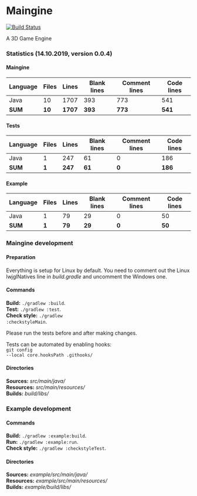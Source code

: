 # Maingine 

[![Build Status](https://travis-ci.org/Mainerii/Maingine.svg?branch=master)](https://travis-ci.org/Mainerii/Maingine)

A 3D Game Engine

<h3>Statistics (14.10.2019, version 0.0.4)</h3>

<h4>Maingine</h4>

| Language | Files  | Lines    | Blank lines | Comment lines | Code lines |
| -------- | ------ | -------- | ----------- | ------------- | ---------- |
| Java     | 10     | 1707     | 393         | 773           | 541        |
| **SUM**  | **10** | **1707** | **393**     | **773**       | **541**    |

<h4>Tests</h4>

| Language | Files | Lines   | Blank lines | Comment lines | Code lines |
| -------- | ----- | ------- | ----------- | ------------- | ---------- |
| Java     | 1     | 247     | 61          | 0             | 186        |
| **SUM**  | **1** | **247** | **61**      | **0**         | **186**    |

<h4>Example</h4>

| Language | Files | Lines  | Blank lines | Comment lines | Code lines |
| -------- | ----- | ------ | ----------- | ------------- | ---------- |
| Java     | 1     | 79     | 29          | 0             | 50         |
| **SUM**  | **1** | **79** | **29**      | **0**         | **50**     |

<h3>Maingine development</h3>

<h4>Preparation</h4>

Everything is setup for Linux by default. You need to comment out
the Linux lwjglNatives line in <i>build.gradle</i> and uncomment the Windows one.

<h4>Commands</h4>

<b>Build:</b> <code>./gradlew :build</code>.<br>
<b>Test:</b> <code>./gradlew :test</code>.<br>
<b>Check style:</b> <code>./gradlew :checkstyleMain</code>.<br>

Please run the tests before and after making changes.

Tests can be automated by enabling hooks:<br>
<code>git config --local core.hooksPath .githooks/</code>

<h4>Directories</h4>

<b>Sources:</b> <i>src/main/java/</i><br>
<b>Resources:</b> <i>src/main/resources/</i><br>
<b>Builds:</b> <i>build/libs/</i><br>

<h3>Example development</h3>

<h4>Commands</h4>

<b>Build:</b> <code>./gradlew :example:build</code>.<br>
<b>Run:</b> <code>./gradlew :example:run</code>.<br>
<b>Check style:</b> <code>./gradlew :checkstyleTest</code>.<br>

<h4>Directories</h4>

<b>Sources:</b> <i>example/src/main/java/</i><br>
<b>Resources:</b> <i>example/src/main/resources/</i><br>
<b>Builds:</b> <i>example/build/libs/</i><br>
